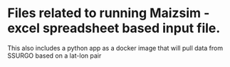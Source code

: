 # Files related to running Maizsim - excel spreadsheet based input file. 
This also includes a python app as a docker image that will pull data from SSURGO based on a lat-lon pair
 
